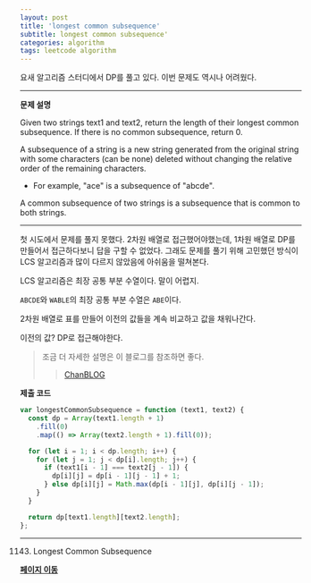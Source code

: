 ```yaml
---
layout: post
title: 'longest common subsequence'
subtitle: longest common subsequence'
categories: algorithm
tags: leetcode algorithm
---
```


요새 알고리즘 스터디에서 DP를 풀고 있다. 이번 문제도 역시나 어려웠다.

---

**문제 설명**

Given two strings text1 and text2, return the length of their longest common subsequence. If there is no common subsequence, return 0.

A subsequence of a string is a new string generated from the original string with some characters (can be none) deleted without changing the relative order of the remaining characters.

- For example, "ace" is a subsequence of "abcde".

A common subsequence of two strings is a subsequence that is common to both strings.

---

첫 시도에서 문제를 풀지 못했다. 2차원 배열로 접근했어야했는데, 1차원 배열로 DP를 만들어서 접근하다보니 답을 구할 수 없었다. 그래도 문제를 풀기 위해 고민했던 방식이 LCS 알고리즘과 많이 다르지 않았음에 아쉬움을 떨쳐본다.

LCS 알고리즘은 최장 공통 부분 수열이다. 말이 어렵지.

`ABCDE`와 `WABLE`의 최장 공통 부분 수열은 `ABE`이다.

2차원 배열로 표를 만들어 이전의 값들을 계속 비교하고 값을 채워나간다.

이전의 값? DP로 접근해야한다.

> 조금 더 자세한 설명은 이 블로그를 참조하면 좋다.
>
> > [ChanBLOG](https://chanhuiseok.github.io/posts/algo-34/)

**제출 코드**

```js
var longestCommonSubsequence = function (text1, text2) {
  const dp = Array(text1.length + 1)
    .fill(0)
    .map(() => Array(text2.length + 1).fill(0));

  for (let i = 1; i < dp.length; i++) {
    for (let j = 1; j < dp[i].length; j++) {
      if (text1[i - 1] === text2[j - 1]) {
        dp[i][j] = dp[i - 1][j - 1] + 1;
      } else dp[i][j] = Math.max(dp[i - 1][j], dp[i][j - 1]);
    }
  }

  return dp[text1.length][text2.length];
};
```

---

1143. Longest Common Subsequence

**[페이지 이동](https://leetcode.com/problems/longest-common-subsequence/)**
